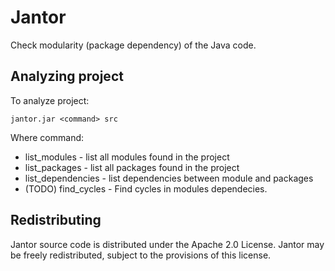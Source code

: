 # Jantor

Check modularity (package dependency) of the Java code.

## Analyzing project

To analyze project:

    jantor.jar <command> src

Where command:
* list_modules - list all modules found in the project
* list_packages - list all packages found in the project
* list_dependencies - list dependencies between module and packages
* (TODO) find_cycles - Find cycles in modules dependecies.


## Redistributing
Jantor source code is distributed under the Apache 2.0 License. 
Jantor may be freely redistributed, subject to the provisions of this license.
